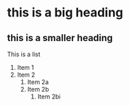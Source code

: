 # this is a big heading
## this is a smaller heading

This is a list
1. Item 1
1. Item 2
    1. Item 2a
    1. Item 2b
        1. Item 2bi

